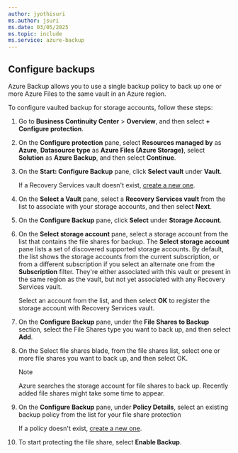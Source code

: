 ```yaml
---
author: jyothisuri
ms.author: jsuri
ms.date: 03/05/2025
ms.topic: include
ms.service: azure-backup
---
```



## Configure backups

Azure Backup allows you to use a single backup policy to back up one or more Azure Files to the same vault in an Azure region.

To configure vaulted backup for storage accounts, follow these steps:

1. Go to **Business Continuity Center** > **Overview**, and then select **+ Configure protection**.

2. On the **Configure protection** pane, select **Resources managed by** as **Azure**, **Datasource type** as **Azure Files (Azure Storage)**, select **Solution** as **Azure Backup**, and then select **Continue**.
 
3. On the **Start: Configure Backup** pane, click **Select vault** under **Vault**.

   If a Recovery Services vault doesn't exist, [create a new one](backup-create-recovery-services-vault.md#create-a-recovery-services-vault).

4. On the **Select a Vault** pane, select a **Recovery Services vault** from the list to associate with your storage accounts, and then select **Next**. 
 
5. On the **Configure Backup** pane, click **Select** under **Storage Account**.
6. On the **Select storage account** pane, select a storage account from the list that contains the file shares for backup.
The **Select storage account** pane lists a set of discovered supported storage accounts. By default, the list shows the storage accounts from the current subscription, or from a different subscription if you select an alternate one from the **Subscription** filter. They're either associated with this vault or present in the same region as the vault, but not yet associated with any Recovery Services vault.
 
   Select an account from the list, and then select **OK** to register the storage account with Recovery Services vault.
7. On the **Configure Backup** pane, under the **File Shares to Backup** section, select the File Shares type you want to back up, and then select **Add**.
 
8. On the Select file shares blade, from the file shares list, select one or more file shares you want to back up, and then select OK.

   >[!Note]
   >Azure searches the storage account for file shares to back up. Recently added file shares might take some time to appear.

9. On the **Configure Backup** pane, under **Policy Details**, select an existing backup policy from the list for your file share protection

   If a policy doesn't exist, [create a new one](manage-afs-backup.md#create-a-new-policy).

10. To start protecting the file share, select **Enable Backup**.
 






